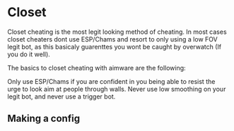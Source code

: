 # Closet

Closet cheating is the most legit looking method of cheating. In most cases closet cheaters dont use ESP/Chams and resort to only using a low FOV legit bot, as this basicaly guarenttes you wont be caught by overwatch \(If you do it well\).

The basics to closet cheating with aimware are the following:

Only use ESP/Chams if you are confident in you being able to resist the urge to look aim at people through walls. Never use low smoothing on your legit bot, and never use a trigger bot.

## Making a config

